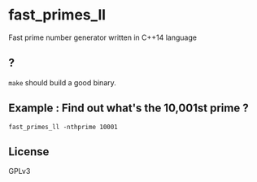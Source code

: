 # fast_primes_ll
Fast prime number generator written in C++14 language

## ?
`make` should build a good binary.

## Example : Find out what's the 10,001st prime ?
`fast_primes_ll -nthprime 10001`

## License
GPLv3
